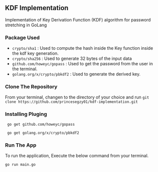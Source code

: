 ## KDF Implementation
Implementation of Key Derivation Function (KDF) algorithm for password stretching in GoLang 

### Package Used
- `crypto/sha1` : Used to compute the hash inside the Key function inside the kdf key generation.
- `crypto/sha256` : Used to generate 32 bytes of the input data
- `github.com/howeyc/gopass` : Used to get the password from the user in the terminal.
- `golang.org/x/crypto/pbkdf2` : Used to generate the derived key.

### Clone The Repository
From your terminal, changen to the directory of your choice and run 
`git clone https://github.com/princesegzy01/kdf-implementation.git` 

### Installing Pluging
` go get github.com/howeyc/gopass`

` go get golang.org/x/crypto/pbkdf2`


### Run The App
To run the application, Execute the below command from your terminal.

`go run main.go`